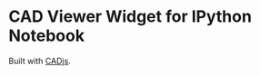 # CAD Viewer Widget for IPython Notebook
Built with [CADjs][].

[CADjs]: https://github.com/ghemingway/cad.js